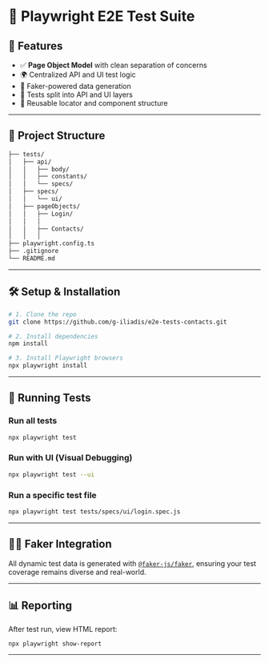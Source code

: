 # 🧪 Playwright E2E Test Suite

## 🚀 Features

- ✅ **Page Object Model** with clean separation of concerns
- 🌍 Centralized API and UI test logic
- 💅 Faker-powered data generation
- 🧪 Tests split into API and UI layers
- 🧱 Reusable locator and component structure

---

## 📁 Project Structure

```bash
├── tests/
│   ├── api/
│   │   ├── body/
│   │   ├── constants/
│   │   └── specs/
│   ├── specs/
│   │   └── ui/
│   ├── pageObjects/
│   │   ├── Login/
│   │   │ 
│   │   ├── Contacts/
│   │   │   
├── playwright.config.ts
├── .gitignore
└── README.md
```

---

## 🛠️ Setup & Installation

```bash
# 1. Clone the repo
git clone https://github.com/g-iliadis/e2e-tests-contacts.git

# 2. Install dependencies
npm install

# 3. Install Playwright browsers
npx playwright install
```

---

## 🧪 Running Tests

### Run all tests
```bash
npx playwright test
```

### Run with UI (Visual Debugging)
```bash
npx playwright test --ui
```

### Run a specific test file
```bash
npx playwright test tests/specs/ui/login.spec.js
```
---

## 🧙‍♂️ Faker Integration

All dynamic test data is generated with [`@faker-js/faker`](https://www.npmjs.com/package/@faker-js/faker), ensuring your test coverage remains diverse and real-world.

---

## 📊 Reporting

After test run, view HTML report:
```bash
npx playwright show-report
```

---